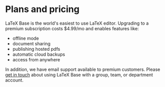# Plans and pricing

LaTeX Base is the world's easiest to use LaTeX editor. Upgrading to a
premium subscription costs $4.99/mo and enables features like:

- offline mode
- document sharing
- publishing hosted pdfs
- automatic cloud backups
- access from anywhere

In addition, we have email support available to premium customers.
Please [get in touch](mailto:admin@scidock.com) about using LaTeX Base
with a group, team, or department account.
